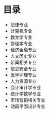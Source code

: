 #  目录

* 法律专业
* 计算机专业
* 教育学专业
* 管理学专业
* 经济金融专业
* 人文历史专业
* 新闻相关专业
* 信息安全专业
* 医学护理专业
* 人力资源专业
* 会计审计学专业
* 统计学数学专业
* 市场营销相关专业
* 动画平面设计专业
